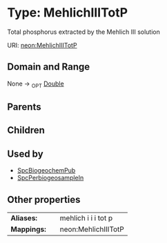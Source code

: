 
# Type: MehlichIIITotP


Total phosphorus extracted by the Mehlich III solution

URI: [neon:MehlichIIITotP](https://data.neonscience.org/MehlichIIITotP)


## Domain and Range

None ->  <sub>OPT</sub> [Double](types/Double.md)

## Parents


## Children


## Used by

 * [SpcBiogeochemPub](SpcBiogeochemPub.md)
 * [SpcPerbiogeosampleIn](SpcPerbiogeosampleIn.md)

## Other properties

|  |  |  |
| --- | --- | --- |
| **Aliases:** | | mehlich i i i tot p |
| **Mappings:** | | neon:MehlichIIITotP |

